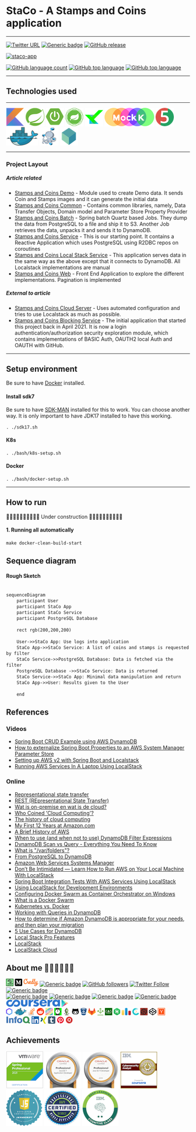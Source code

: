 # StaCo - A Stamps and Coins application

---

[![Twitter URL](https://img.shields.io/twitter/url?logoColor=blue&style=social&url=https%3A%2F%2Fimg.shields.io%2Ftwitter%2Furl%3Fstyle%3Dsocial)](https://twitter.com/intent/tweet?text=%20Checkout%20this%20%40github%20repo%20by%20%40joaofse%20%F0%9F%91%A8%F0%9F%8F%BD%E2%80%8D%F0%9F%92%BB%3A%20https%3A//github.com/jesperancinha/staco-app)
[![Generic badge](https://img.shields.io/static/v1.svg?label=GitHub&message=StaCo%20App%20🪙%20&color=informational)](https://github.com/jesperancinha/staco-app)
[![GitHub release](https://img.shields.io/github/release-pre/jesperancinha/kotlin-test-drives.svg)](#)

[![staco-app](https://github.com/jesperancinha/staco-app/actions/workflows/staco-app.yml/badge.svg)](https://github.com/jesperancinha/staco-app/actions/workflows/staco-app.yml)

[![GitHub language count](https://img.shields.io/github/languages/count/jesperancinha/staco-app.svg)](#)
[![GitHub top language](https://img.shields.io/github/languages/top/jesperancinha/staco-app.svg)](#)
[![GitHub top language](https://img.shields.io/github/languages/code-size/jesperancinha/staco-app.svg)](#)

---

## Technologies used

---

[![alt text](https://raw.githubusercontent.com/jesperancinha/project-signer/master/project-signer-templates/icons-50/kotlin-50.png "Kotlin")](https://kotlinlang.org/)
[![alt text](https://raw.githubusercontent.com/jesperancinha/project-signer/master/project-signer-templates/icons-50/spring-50.png "Spring Framework")](https://spring.io/projects/spring-framework)
[![alt text](https://raw.githubusercontent.com/jesperancinha/project-signer/master/project-signer-templates/icons-50/spring-boot-50.png "Spring Boot")](https://spring.io/projects/spring-boot)
[![alt text](https://raw.githubusercontent.com/jesperancinha/project-signer/master/project-signer-templates/icons-50/spring-webflux-50.png "Spring Webfllux")](https://spring.io/projects/spring-boot)
[![alt text](https://raw.githubusercontent.com/jesperancinha/project-signer/master/project-signer-templates/icons-50/kotest-50.png "Kotest")](https://kotest.io/)
[![alt text](https://raw.githubusercontent.com/jesperancinha/project-signer/master/project-signer-templates/icons-50/mockk-50.png "MockK")](https://mockk.io/)
[![alt text](https://raw.githubusercontent.com/jesperancinha/project-signer/master/project-signer-templates/icons-50/jupiter5-50.png "Jupiter 5")](https://junit.org/junit5/docs/current/user-guide/)
[![alt text](https://raw.githubusercontent.com/jesperancinha/project-signer/master/project-signer-templates/icons-50/docker-50.png "Docker")](https://www.docker.com/)
[![alt text](https://raw.githubusercontent.com/jesperancinha/project-signer/master/project-signer-templates/icons-50/docker-compose-50.png "Docker Compose")](https://docs.docker.com/compose/)
[![alt text](https://raw.githubusercontent.com/jesperancinha/project-signer/master/project-signer-templates/icons-50/testcontainers-50.png "Test containers")](https://www.testcontainers.org/)

---

### Project Layout

##### Article related

- [Stamps and Coins Demo](./stamps-and-coins-demo) - Module used to create Demo data. It sends Coin and Stamps images and it can generate the initial data
- [Stamps and Coins Common](./stamps-and-coins-common) - Contains common libraries, namely, Data Transfer Objects, Domain model and Parameter Store Property Provider
- [Stamps and Coins Batch](./stamps-and-coins-batch) - Spring batch Quartz based Jobs. They dump the data from PostgreSQL to a file and ship it to S3. Another Job retrieves the data, unpacks it and sends it to DynamoDB.
- [Stamps and Coins Service](./stamps-and-coins-service) - This is our starting point. It contains a Reactive Application which uses PostgreSQL using R2DBC repos on coroutines
- [Stamps and Coins Local Stack Service](./stamps-and-coins-ls-service) - This application serves data in the same way as the above except that it connects to DynamoDB. All Localstack implementations are manual
- [Stamps and Coins Web](./stamps-and-coins-web) - Front End Application to explore the different implementations. Pagination is implemented

##### External to article

- [Stamps and Coins Cloud Server](./stamps-and-coins-cloud-service) - Uses automated configuration and tries to use Localstack as much as possible.
- [Stamps and Coins Blocking Service](./stamps-and-coins-blocking-service) - The initial application that started this project back in April 2021. It is now a login authentication/authorization security exploration module, which contains implementations of BASIC Auth, OAUTH2 local Auth and OAUTH with GitHub.
---
## Setup environment

Be sure to have [Docker](https://www.docker.com/products/docker-desktop) installed.

#### Install sdk7

Be sure to have [SDK-MAN](https://sdkman.io/) installed for this to work. You can choose another way. It is only important to have JDK17 installed to have this working.

```shell
. ./sdk17.sh
```

#### K8s

```shell
. ./bash/k8s-setup.sh 
```

#### Docker

```shell
. ./bash/docker-setup.sh
```

---

## How to run

🚧🚧🚧🚧🚧🚧🚧🚧🚧🚧 Under construction 🚧🚧🚧🚧🚧🚧🚧🚧🚧🚧

#### 1.  Running all automatically

```shell
make docker-clean-build-start
```

## Sequence diagram

#### Rough Sketch

```mermaid

sequenceDiagram
    participant User
    participant StaCo App
    participant StaCo Service
    participant PostgreSQL Database
    
    rect rgb(200,200,200)
    
    User->>StaCo App: Use logs into application
    StaCo App->>StaCo Service: A list of coins and stamps is requested by filter
    StaCo Service->>PostgreSQL Database: Data is fetched via the filter
    PostgreSQL Database ->>StaCo Service: Data is returned
    StaCo Service->>StaCo App: Minimal data manipulation and return
    StaCo App->>User: Results given to the User
    
    end
```

## References

### Videos

-   [Spring Boot CRUD Example using AWS DynamoDB](https://www.youtube.com/watch?v=3ay92ZdCgwQ)
-   [How to externalize Spring Boot Properties to an AWS System Manager Parameter Store](https://towardsaws.com/how-to-externalize-spring-boot-properties-to-an-aws-system-manager-parameter-store-2a945b1e856f)
-   [Setting up AWS v2 with Spring Boot and Localstack](https://www.youtube.com/watch?v=FOzAdoxdnSc)
-   [Running AWS Services In A Laptop Using LocalStack](https://www.youtube.com/watch?v=8hi9P1ffaQk)

### Online

- [Representational state transfer](https://www.wikiwand.com/en/Representational_state_transfer)
- [REST (REpresentational State Transfer)](https://searchapparchitecture.techtarget.com/definition/REST-REpresentational-State-Transfer)
- [Wat is on-premise en wat is de cloud?](https://www.dynamicsonline.nl/erp-software/wat-is-on-premise-en-wat-is-de-cloud/)
- [Who Coined 'Cloud Computing'?](https://www.technologyreview.com/2011/10/31/257406/who-coined-cloud-computing/)
- [The history of cloud computing](https://www.scality.com/solved/the-history-of-cloud-computing/)
- [My First 12 Years at Amazon.com](http://jeff-barr.com/2014/08/19/my-first-12-years-at-amazon-dot-com/)
- [A Brief History of AWS](https://mediatemple.net/blog/cloud-hosting/brief-history-aws/)
- [When to use (and when not to use) DynamoDB Filter Expressions](https://www.alexdebrie.com/posts/dynamodb-filter-expressions/)
- [DynamoDB Scan vs Query - Everything You Need To Know](https://dynobase.dev/dynamodb-scan-vs-query/)
- [What is "/var/folders"?](http://www.magnusviri.com/what-is-var-folders.html)
- [From PostgreSQL to DynamoDB](https://www.dyspatch.io/blog/from-postgresql-to-dynamodb/)
- [Amazon Web Services Systems Manager](https://docs.aws.amazon.com/cli/latest/reference/ssm/index.html#cli-aws-ssm)
- [Don’t Be Intimidated — Learn How to Run AWS on Your Local Machine With LocalStack](https://betterprogramming.pub/dont-be-intimidated-learn-how-to-run-aws-on-your-local-machine-with-localstack-2f3448462254)
- [Spring Boot Integration Tests With AWS Services Using LocalStack](https://rieckpil.de/test-spring-applications-using-aws-with-testcontainers-and-localstack/)
- [Using LocalStack for Development Environments](https://www.maxcode.net/blog/using-localstack-for-development-environments/)
- [Configuring Docker Swarm as Container Orchestrator on Windows](https://koukia.ca/configuring-docker-swarm-as-container-orchestrator-on-windows-1f89a2037dac)
- [What is a Docker Swarm](https://www.sumologic.com/glossary/docker-swarm/)
- [Kubernetes vs. Docker](https://azure.microsoft.com/en-us/topic/kubernetes-vs-docker/)
- [Working with Queries in DynamoDB](https://docs.aws.amazon.com/amazondynamodb/latest/developerguide/Query.html)
- [How to determine if Amazon DynamoDB is appropriate for your needs, and then plan your migration](https://aws.amazon.com/blogs/database/how-to-determine-if-amazon-dynamodb-is-appropriate-for-your-needs-and-then-plan-your-migration/)
- [5 Use Cases for DynamoDB](https://rockset.com/blog/5-use-cases-for-dynamodb/)
- [Local Stack Pro Features](https://localstack.cloud/features/#pro)
- [LocalStack](https://github.com/localstack/localstack)
- [LocalStack Cloud](https://localstack.cloud/)

## About me 👨🏽‍💻🚀🏳️‍🌈

[![alt text](https://raw.githubusercontent.com/jesperancinha/project-signer/master/project-signer-templates/icons-20/JEOrgLogo-20.png "João Esperancinha Homepage")](http://joaofilipesabinoesperancinha.nl)
[![alt text](https://raw.githubusercontent.com/jesperancinha/project-signer/master/project-signer-templates/icons-20/medium-20.png "Medium")](https://medium.com/@jofisaes)
[![alt text](https://raw.githubusercontent.com/jesperancinha/project-signer/master/project-signer-templates/icons-20/credly-20.png "Credly")](https://www.credly.com/users/joao-esperancinha)
[![Generic badge](https://img.shields.io/static/v1.svg?label=Homepage&message=joaofilipesabinoesperancinha.nl&color=6495ED "João Esperancinha Homepage")](https://joaofilipesabinoesperancinha.nl/)
[![GitHub followers](https://img.shields.io/github/followers/jesperancinha.svg?label=jesperancinha&style=social "GitHub")](https://github.com/jesperancinha)
[![Twitter Follow](https://img.shields.io/twitter/follow/joaofse?label=João%20Esperancinha&style=social "Twitter")](https://twitter.com/joaofse)
[![Generic badge](https://img.shields.io/static/v1.svg?label=GitHub&message=JEsperancinhaOrg&color=yellow "jesperancinha.org dependencies")](https://github.com/JEsperancinhaOrg)   
[![Generic badge](https://img.shields.io/static/v1.svg?label=Articles&message=Across%20The%20Web&color=purple)](https://github.com/jesperancinha/project-signer/blob/master/project-signer-templates/Articles.md)
[![Generic badge](https://img.shields.io/static/v1.svg?label=Webapp&message=Image%20Train%20Filters&color=6495ED)](http://itf.joaofilipesabinoesperancinha.nl/)
[![Generic badge](https://img.shields.io/static/v1.svg?label=All%20Badges&message=Badges&color=red "All badges")](https://joaofilipesabinoesperancinha.nl/badges)
[![Generic badge](https://img.shields.io/static/v1.svg?label=Status&message=Project%20Status&color=red "Project statuses")](https://github.com/jesperancinha/project-signer/blob/master/project-signer-quality/Build.md)
[![alt text](https://raw.githubusercontent.com/jesperancinha/project-signer/master/project-signer-templates/icons-20/coursera-20.png "Coursera")](https://www.coursera.org/user/da3ff90299fa9297e283ee8e65364ffb)
[![alt text](https://raw.githubusercontent.com/jesperancinha/project-signer/master/project-signer-templates/icons-20/google-apps-20.png "Google Apps")](https://play.google.com/store/apps/developer?id=Joao+Filipe+Sabino+Esperancinha)   
[![alt text](https://raw.githubusercontent.com/jesperancinha/project-signer/master/project-signer-templates/icons-20/sonatype-20.png "Sonatype Search Repos")](https://search.maven.org/search?q=org.jesperancinha)
[![alt text](https://raw.githubusercontent.com/jesperancinha/project-signer/master/project-signer-templates/icons-20/docker-20.png "Docker Images")](https://hub.docker.com/u/jesperancinha)
[![alt text](https://raw.githubusercontent.com/jesperancinha/project-signer/master/project-signer-templates/icons-20/stack-overflow-20.png)](https://stackoverflow.com/users/3702839/joao-esperancinha)
[![alt text](https://raw.githubusercontent.com/jesperancinha/project-signer/master/project-signer-templates/icons-20/reddit-20.png "Reddit")](https://www.reddit.com/user/jesperancinha/)
[![alt text](https://raw.githubusercontent.com/jesperancinha/project-signer/master/project-signer-templates/icons-20/devto-20.png "Dev To")](https://dev.to/jofisaes)
[![alt text](https://raw.githubusercontent.com/jesperancinha/project-signer/master/project-signer-templates/icons-20/hackernoon-20.jpeg "Hackernoon")](https://hackernoon.com/@jesperancinha)
[![alt text](https://raw.githubusercontent.com/jesperancinha/project-signer/master/project-signer-templates/icons-20/codeproject-20.png "Code Project")](https://www.codeproject.com/Members/jesperancinha)
[![alt text](https://raw.githubusercontent.com/jesperancinha/project-signer/master/project-signer-templates/icons-20/github-20.png "GitHub")](https://github.com/jesperancinha)
[![alt text](https://raw.githubusercontent.com/jesperancinha/project-signer/master/project-signer-templates/icons-20/bitbucket-20.png "BitBucket")](https://bitbucket.org/jesperancinha)
[![alt text](https://raw.githubusercontent.com/jesperancinha/project-signer/master/project-signer-templates/icons-20/gitlab-20.png "GitLab")](https://gitlab.com/jesperancinha)
[![alt text](https://raw.githubusercontent.com/jesperancinha/project-signer/master/project-signer-templates/icons-20/bintray-20.png "BinTray")](https://bintray.com/jesperancinha)
[![alt text](https://raw.githubusercontent.com/jesperancinha/project-signer/master/project-signer-templates/icons-20/free-code-camp-20.jpg "FreeCodeCamp")](https://www.freecodecamp.org/jofisaes)
[![alt text](https://raw.githubusercontent.com/jesperancinha/project-signer/master/project-signer-templates/icons-20/hackerrank-20.png "HackerRank")](https://www.hackerrank.com/jofisaes)
[![alt text](https://raw.githubusercontent.com/jesperancinha/project-signer/master/project-signer-templates/icons-20/codeforces-20.png "Code Forces")](https://codeforces.com/profile/jesperancinha)
[![alt text](https://raw.githubusercontent.com/jesperancinha/project-signer/master/project-signer-templates/icons-20/codebyte-20.png "Codebyte")](https://coderbyte.com/profile/jesperancinha)
[![alt text](https://raw.githubusercontent.com/jesperancinha/project-signer/master/project-signer-templates/icons-20/codewars-20.png "CodeWars")](https://www.codewars.com/users/jesperancinha)
[![alt text](https://raw.githubusercontent.com/jesperancinha/project-signer/master/project-signer-templates/icons-20/codepen-20.png "Code Pen")](https://codepen.io/jesperancinha)
[![alt text](https://raw.githubusercontent.com/jesperancinha/project-signer/master/project-signer-templates/icons-20/hacker-news-20.png "Hacker News")](https://news.ycombinator.com/user?id=jesperancinha)
[![alt text](https://raw.githubusercontent.com/jesperancinha/project-signer/master/project-signer-templates/icons-20/infoq-20.png "InfoQ")](https://www.infoq.com/profile/Joao-Esperancinha.2/)
[![alt text](https://raw.githubusercontent.com/jesperancinha/project-signer/master/project-signer-templates/icons-20/linkedin-20.png "LinkedIn")](https://www.linkedin.com/in/joaoesperancinha/)
[![alt text](https://raw.githubusercontent.com/jesperancinha/project-signer/master/project-signer-templates/icons-20/xing-20.png "Xing")](https://www.xing.com/profile/Joao_Esperancinha/cv)
[![alt text](https://raw.githubusercontent.com/jesperancinha/project-signer/master/project-signer-templates/icons-20/tumblr-20.png "Tumblr")](https://jofisaes.tumblr.com/)
[![alt text](https://raw.githubusercontent.com/jesperancinha/project-signer/master/project-signer-templates/icons-20/pinterest-20.png "Pinterest")](https://nl.pinterest.com/jesperancinha/)
[![alt text](https://raw.githubusercontent.com/jesperancinha/project-signer/master/project-signer-templates/icons-20/quora-20.png "Quora")](https://nl.quora.com/profile/Jo%C3%A3o-Esperancinha)

## Achievements

[![VMware Spring Professional 2021](https://raw.githubusercontent.com/jesperancinha/project-signer/master/project-signer-templates/badges/vmware-spring-professional-2021.png "VMware Spring Professional 2021")](https://www.credly.com/badges/762fa7a4-9cf4-417d-bd29-7e072d74cdb7)
[![Oracle Certified Professional, JEE 7 Developer](https://raw.githubusercontent.com/jesperancinha/project-signer/master/project-signer-templates/badges/oracle-certified-professional-java-ee-7-application-developer-100.png "Oracle Certified Professional, JEE7 Developer")](https://www.credly.com/badges/27a14e06-f591-4105-91ca-8c3215ef39a2)
[![Oracle Certified Professional, Java SE 11 Programmer](https://raw.githubusercontent.com/jesperancinha/project-signer/master/project-signer-templates/badges/oracle-certified-professional-java-se-11-developer-100.png "Oracle Certified Professional, Java SE 11 Programmer")](https://www.credly.com/badges/87609d8e-27c5-45c9-9e42-60a5e9283280)
[![IBM Cybersecurity Analyst Professional](https://raw.githubusercontent.com/jesperancinha/project-signer/master/project-signer-templates/badges/ibm-cybersecurity-analyst-professional-certificate-100.png "IBM Cybersecurity Analyst Professional")](https://www.credly.com/badges/ad1f4abe-3dfa-4a8c-b3c7-bae4669ad8ce)
[![Certified Advanced JavaScript Developer](https://raw.githubusercontent.com/jesperancinha/project-signer/master/project-signer-templates/badges/cancanit-badge-1462-100.png "Certified Advanced JavaScript Developer")](https://cancanit.com/certified/1462/)
[![Certified Neo4j Professional](https://raw.githubusercontent.com/jesperancinha/project-signer/master/project-signer-templates/badges/professional_neo4j_developer-100.png "Certified Neo4j Professional")](https://graphacademy.neo4j.com/certificates/c279afd7c3988bd727f8b3acb44b87f7504f940aac952495ff827dbfcac024fb.pdf)
[![Deep Learning](https://raw.githubusercontent.com/jesperancinha/project-signer/master/project-signer-templates/badges/deep-learning-100.png "Deep Learning")](https://www.credly.com/badges/8d27e38c-869d-4815-8df3-13762c642d64)
